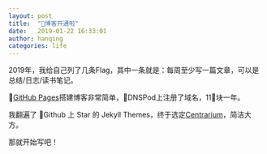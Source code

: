 ```yaml
---
layout: post
title:  "博客开通啦"
date:   2019-01-22 16:33:01
author: hanqing
categories: life
---
```


2019年，我给自己列了几条Flag，其中一条就是：每周至少写一篇文章，可以是总结/日志/读书笔记。

[GitHub Pages](pages)搭建博客非常简单，DNSPod上注册了域名，11块一年。

我翻遍了 Github 上 Star 的 Jekyll Themes，终于选定[Centrarium](centrarium)，简洁大方。

那就开始写吧！

[pages]: https://pages.github.com/
[centrarium]: https://github.com/bencentra/centrarium